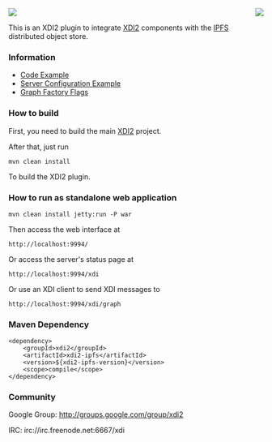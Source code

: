 <a href="http://projectdanube.org/" target="_blank"><img src="http://projectdanube.github.com/xdi2/images/projectdanube_logo.png" align="right"></a>
<img src="http://projectdanube.github.com/xdi2/images/logo64.png"><br>

This is an XDI2 plugin to integrate [XDI2](http://github.com/projectdanube/xdi2) components with the
[IPFS](http://ipfs.io/) distributed object store.

### Information

* [Code Example](https://github.com/projectdanube/xdi2-ipfs/wiki/Code%20Example)
* [Server Configuration Example](https://github.com/projectdanube/xdi2-ipfs/wiki/Server%20Configuration%20Example)
* [Graph Factory Flags](https://github.com/projectdanube/xdi2-ipfs/wiki/Graph%20Factory%20Flags)

### How to build

First, you need to build the main [XDI2](http://github.com/projectdanube/xdi2) project.

After that, just run

    mvn clean install

To build the XDI2 plugin.

### How to run as standalone web application

    mvn clean install jetty:run -P war

Then access the web interface at

	http://localhost:9994/

Or access the server's status page at

	http://localhost:9994/xdi

Or use an XDI client to send XDI messages to

    http://localhost:9994/xdi/graph

### Maven Dependency

	<dependency>
	    <groupId>xdi2</groupId>
	    <artifactId>xdi2-ipfs</artifactId>
	    <version>${xdi2-ipfs-version}</version>
	    <scope>compile</scope>
	</dependency>

### Community

Google Group: http://groups.google.com/group/xdi2

IRC: irc://irc.freenode.net:6667/xdi
